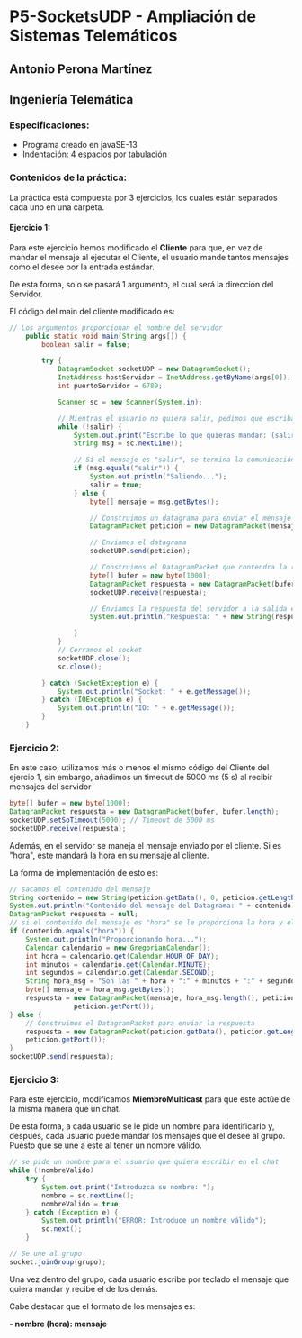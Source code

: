 # P5-SocketsUDP - Ampliación de Sistemas Telemáticos
## Antonio Perona Martínez
## Ingeniería Telemática

### Especificaciones:

- Programa creado en javaSE-13
- Indentación: 4 espacios por tabulación

### Contenidos de la práctica:

La práctica está compuesta por 3 ejercicios, los cuales están separados cada uno en una carpeta.

#### Ejercicio 1:

Para este ejercicio hemos modificado el **Cliente** para que, en vez de mandar el mensaje al ejecutar el Cliente, el usuario mande tantos mensajes como el desee por la entrada estándar.

De esta forma, solo se pasará 1 argumento, el cual será la dirección del Servidor.

El código del main del cliente modificado es: 

```java
// Los argumentos proporcionan el nombre del servidor
	public static void main(String args[]) {
		boolean salir = false;

		try {
			DatagramSocket socketUDP = new DatagramSocket();
			InetAddress hostServidor = InetAddress.getByName(args[0]);
			int puertoServidor = 6789;

			Scanner sc = new Scanner(System.in);

			// Mientras el usuario no quiera salir, pedimos que escriba por teclado
			while (!salir) {
				System.out.print("Escribe lo que quieras mandar: (salir para salir del programa) ");
				String msg = sc.nextLine();

				// Si el mensaje es "salir", se termina la comunicación
				if (msg.equals("salir")) {
					System.out.println("Saliendo...");
					salir = true;
				} else {
					byte[] mensaje = msg.getBytes();

					// Construimos un datagrama para enviar el mensaje al servidor
					DatagramPacket peticion = new DatagramPacket(mensaje, msg.length(), hostServidor, puertoServidor);

					// Enviamos el datagrama
					socketUDP.send(peticion);

					// Construimos el DatagramPacket que contendra la respuesta
					byte[] bufer = new byte[1000];
					DatagramPacket respuesta = new DatagramPacket(bufer, bufer.length);
					socketUDP.receive(respuesta);

					// Enviamos la respuesta del servidor a la salida estandar
					System.out.println("Respuesta: " + new String(respuesta.getData()));

				}
			}
			// Cerramos el socket
			socketUDP.close();
			sc.close();

		} catch (SocketException e) {
			System.out.println("Socket: " + e.getMessage());
		} catch (IOException e) {
			System.out.println("IO: " + e.getMessage());
		}
	}
```


### Ejercicio 2:

En este caso, utilizamos más o menos el mismo código del Cliente del ejercio 1, sin embargo, añadimos un timeout de 5000 ms (5 s) al recibir mensajes del servidor

```java
byte[] bufer = new byte[1000];
DatagramPacket respuesta = new DatagramPacket(bufer, bufer.length);
socketUDP.setSoTimeout(5000); // Timeout de 5000 ms
socketUDP.receive(respuesta);
```

Además, en el servidor se maneja el mensaje enviado por el cliente. Si es "hora", este mandará la hora en su mensaje al cliente. 

La forma de implementación de esto es:

```java
// sacamos el contenido del mensaje
String contenido = new String(peticion.getData(), 0, peticion.getLength());
System.out.println("Contenido del mensaje del Datagrama: " + contenido);
DatagramPacket respuesta = null;
// si el contenido del mensaje es "hora" se le proporciona la hora y el dia
if (contenido.equals("hora")) {
	System.out.println("Proporcionando hora...");
	Calendar calendario = new GregorianCalendar();
	int hora = calendario.get(Calendar.HOUR_OF_DAY);
	int minutos = calendario.get(Calendar.MINUTE);
	int segundos = calendario.get(Calendar.SECOND);
	String hora_msg = "Son las " + hora + ":" + minutos + ":" + segundos + " del " + LocalDate.now();
	byte[] mensaje = hora_msg.getBytes();
	respuesta = new DatagramPacket(mensaje, hora_msg.length(), peticion.getAddress(),
				peticion.getPort());
} else {
	// Construimos el DatagramPacket para enviar la respuesta
	respuesta = new DatagramPacket(peticion.getData(), peticion.getLength(), peticion.getAddress(),
	peticion.getPort());
}
socketUDP.send(respuesta);
```

### Ejercicio 3:

Para este ejercicio, modificamos **MiembroMulticast** para que este actúe de la misma manera que un chat. 

De esta forma, a cada usuario se le pide un nombre para identificarlo y, después, cada usuario puede mandar los mensajes que él desee al grupo. Puesto que se une a este al tener un nombre válido.

```java
// se pide un nombre para el usuario que quiera escribir en el chat
while (!nombreValido)
	try {
		System.out.print("Introduzca su nombre: ");
		nombre = sc.nextLine();
		nombreValido = true;
	} catch (Exception e) {
		System.out.println("ERROR: Introduce un nombre válido");
		sc.next();
	}

// Se une al grupo
socket.joinGroup(grupo);
```

Una vez dentro del grupo, cada usuario escribe por teclado el mensaje que quiera mandar y recibe el de los demás.

Cabe destacar que el formato de los mensajes es:

**- nombre (hora): mensaje**


